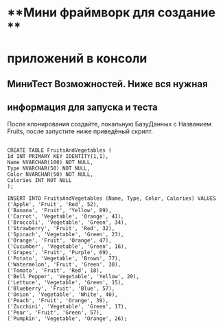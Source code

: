 # **Мини фраймворк для создание **
# **приложений в консоли**
## МиниТест Возможностей. Ниже вся нужная
## информация для запуска и теста

После клонирования создайте, локальную БазуДанных 
c Названием Fruits, после запустите ниже приведёный скрипт. 
##
```
CREATE TABLE FruitsAndVegetables ( 
Id INT PRIMARY KEY IDENTITY(1,1), 
Name NVARCHAR(100) NOT NULL, 
Type NVARCHAR(50) NOT NULL, 
Color NVARCHAR(50) NOT NULL, 
Calories INT NOT NULL 
); 

INSERT INTO FruitsAndVegetables (Name, Type, Color, Calories) VALUES
('Apple', 'Fruit', 'Red', 52),
('Banana', 'Fruit', 'Yellow', 89),
('Carrot', 'Vegetable', 'Orange', 41),
('Broccoli', 'Vegetable', 'Green', 34),
('Strawberry', 'Fruit', 'Red', 32),
('Spinach', 'Vegetable', 'Green', 23),
('Orange', 'Fruit', 'Orange', 47),
('Cucumber', 'Vegetable', 'Green', 16),
('Grapes', 'Fruit', 'Purple', 69),
('Potato', 'Vegetable', 'Brown', 77),
('Watermelon', 'Fruit', 'Green', 30),
('Tomato', 'Fruit', 'Red', 18),
('Bell Pepper', 'Vegetable', 'Yellow', 20),
('Lettuce', 'Vegetable', 'Green', 15),
('Blueberry', 'Fruit', 'Blue', 57),
('Onion', 'Vegetable', 'White', 40),
('Peach', 'Fruit', 'Orange', 39),
('Zucchini', 'Vegetable', 'Green', 17),
('Pear', 'Fruit', 'Green', 57),
('Pumpkin', 'Vegetable', 'Orange', 26);
```
